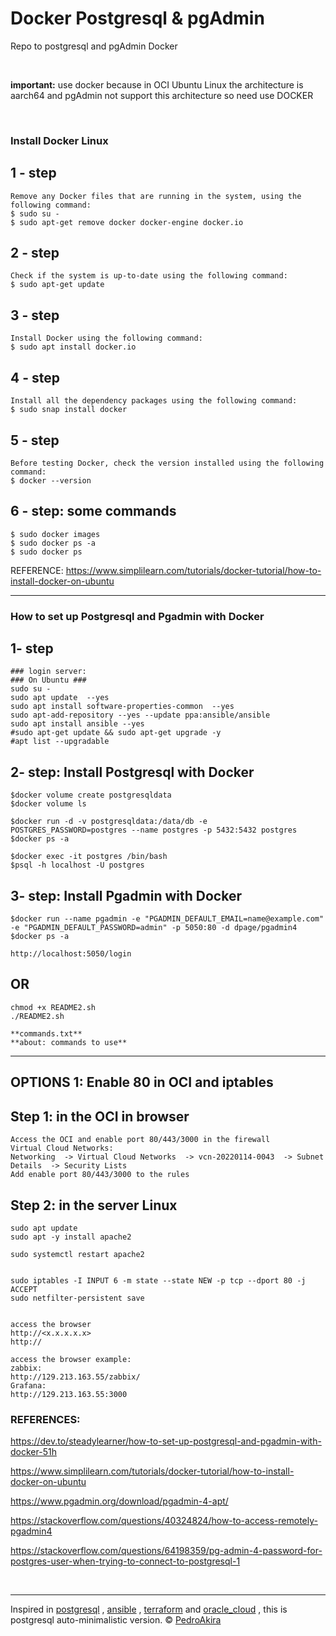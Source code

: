 # Docker Postgresql & pgAdmin

Repo to postgresql and pgAdmin Docker  


<br />

**important:** use docker because in OCI Ubuntu Linux the architecture is aarch64 and pgAdmin not support this architecture so need use DOCKER 

<br />

### Install Docker Linux 

## 1 - step 
	Remove any Docker files that are running in the system, using the following command:
	$ sudo su - 
	$ sudo apt-get remove docker docker-engine docker.io

## 2 - step 
	Check if the system is up-to-date using the following command:
	$ sudo apt-get update

## 3 - step 
	Install Docker using the following command:
	$ sudo apt install docker.io


## 4 - step 
	Install all the dependency packages using the following command:
	$ sudo snap install docker


## 5 - step 
	Before testing Docker, check the version installed using the following command:
	$ docker --version


## 6 - step: some commands
	$ sudo docker images
	$ sudo docker ps -a
	$ sudo docker ps

REFERENCE: 
https://www.simplilearn.com/tutorials/docker-tutorial/how-to-install-docker-on-ubuntu


---



### How to set up Postgresql and Pgadmin with Docker



## 1- step 
	### login server: 
	### On Ubuntu ### 
	sudo su - 
	sudo apt update  --yes
	sudo apt install software-properties-common  --yes
	sudo apt-add-repository --yes --update ppa:ansible/ansible
	sudo apt install ansible --yes
	#sudo apt-get update && sudo apt-get upgrade -y
	#apt list --upgradable


## 2- step: Install Postgresql  with Docker
	$docker volume create postgresqldata
	$docker volume ls

	$docker run -d -v postgresqldata:/data/db -e POSTGRES_PASSWORD=postgres --name postgres -p 5432:5432 postgres
	$docker ps -a

	$docker exec -it postgres /bin/bash 
	$psql -h localhost -U postgres



## 3- step: Install Pgadmin with Docker
	$docker run --name pgadmin -e "PGADMIN_DEFAULT_EMAIL=name@example.com" -e "PGADMIN_DEFAULT_PASSWORD=admin" -p 5050:80 -d dpage/pgadmin4 
	$docker ps -a

	http://localhost:5050/login 



## 


## OR

	chmod +x README2.sh
	./README2.sh

	**commands.txt**
	**about: commands to use**	






---


## OPTIONS 1: Enable 80 in OCI and iptables

	
## Step 1: in the OCI in browser 
	Access the OCI and enable port 80/443/3000 in the firewall 
	Virtual Cloud Networks:
	Networking  -> Virtual Cloud Networks  -> vcn-20220114-0043  -> Subnet Details  -> Security Lists
	Add enable port 80/443/3000 to the rules 



## Step 2: in the server Linux 
	sudo apt update
	sudo apt -y install apache2

	sudo systemctl restart apache2


	sudo iptables -I INPUT 6 -m state --state NEW -p tcp --dport 80 -j ACCEPT
	sudo netfilter-persistent save


	access the browser
	http://<x.x.x.x.x>
	http://

	access the browser example: 
	zabbix: 
	http://129.213.163.55/zabbix/
	Grafana: 
	http://129.213.163.55:3000






### REFERENCES: 
https://dev.to/steadylearner/how-to-set-up-postgresql-and-pgadmin-with-docker-51h

https://www.simplilearn.com/tutorials/docker-tutorial/how-to-install-docker-on-ubuntu

https://www.pgadmin.org/download/pgadmin-4-apt/

https://stackoverflow.com/questions/40324824/how-to-access-remotely-pgadmin4

https://stackoverflow.com/questions/64198359/pg-admin-4-password-for-postgres-user-when-trying-to-connect-to-postgresql-1









<br/>




---
Inspired in [postgresql](https://www.postgresql.org/) , [ansible](https://www.ansible.com/) , [terraform](https://www.terraform.io/) and [oracle_cloud](https://www.oracle.com/cloud/) , this is postgresql auto-minimalistic version.
©  [PedroAkira](https://www.instagram.com/pedro.akira.3)




